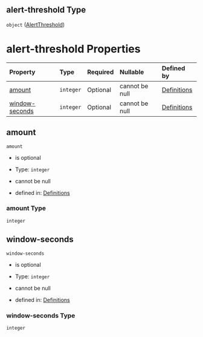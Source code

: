## alert-threshold Type

`object` ([AlertThreshold](definitions-definitions-fortamonitor-properties-alertthreshold.md))

# alert-threshold Properties

| Property                          | Type      | Required | Nullable       | Defined by                                                                                                                                                                                                           |
| :-------------------------------- | :-------- | :------- | :------------- | :------------------------------------------------------------------------------------------------------------------------------------------------------------------------------------------------------------------- |
| [amount](#amount)                 | `integer` | Optional | cannot be null | [Definitions](definitions-definitions-fortamonitor-properties-alertthreshold-properties-amount.md "definitions.schema.json#/definitions/forta-monitor/properties/alert-threshold/properties/amount")                 |
| [window-seconds](#window-seconds) | `integer` | Optional | cannot be null | [Definitions](definitions-definitions-fortamonitor-properties-alertthreshold-properties-window-seconds.md "definitions.schema.json#/definitions/forta-monitor/properties/alert-threshold/properties/window-seconds") |

## amount



`amount`

*   is optional

*   Type: `integer`

*   cannot be null

*   defined in: [Definitions](definitions-definitions-fortamonitor-properties-alertthreshold-properties-amount.md "definitions.schema.json#/definitions/forta-monitor/properties/alert-threshold/properties/amount")

### amount Type

`integer`

## window-seconds



`window-seconds`

*   is optional

*   Type: `integer`

*   cannot be null

*   defined in: [Definitions](definitions-definitions-fortamonitor-properties-alertthreshold-properties-window-seconds.md "definitions.schema.json#/definitions/forta-monitor/properties/alert-threshold/properties/window-seconds")

### window-seconds Type

`integer`
